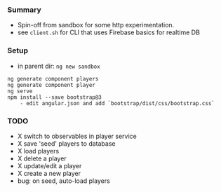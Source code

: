 ### Summary

- Spin-off from sandbox for some http experimentation.
- see `client.sh` for CLI that uses Firebase basics for realtime DB

### Setup

- in parent dir: `ng new sandbox`

```
ng generate component players
ng generate component player
ng serve
npm install --save bootstrap@3
    - edit angular.json and add `bootstrap/dist/css/bootstrap.css`
```

### TODO

- X switch to observables in player service
- X save 'seed' players to database
- X load players
- X delete a player
- X update/edit a player
- X create a new player
- bug: on seed, auto-load players

